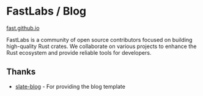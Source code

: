 # FastLabs / Blog

[fast.github.io](https://fast.github.io)

FastLabs is a community of open source contributors focused on building high-quality Rust crates. We collaborate on various projects to enhance the Rust ecosystem and provide reliable tools for developers.

## Thanks

- [slate-blog](https://github.com/SlateDesign/slate-blog) - For providing the blog template
